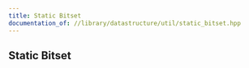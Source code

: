 ```yaml
---
title: Static Bitset
documentation_of: //library/datastructure/util/static_bitset.hpp
---
```

## Static Bitset